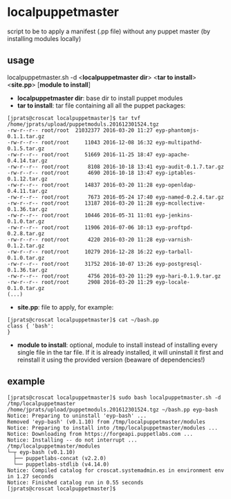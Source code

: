 # localpuppetmaster

script to be to apply a manifest (.pp file) without any puppet master (by installing modules locally)

## usage

localpuppetmaster.sh -d \<**localpuppetmaster dir**\> \<**tar to install**\> \<**site.pp**\> [**module to install**]

* **localpuppetmaster dir**: base dir to install puppet modules
* **tar to install**: tar file containing all all the puppet packages:
```
[jprats@croscat localpuppetmaster]$ tar tvf /home/jprats/upload/puppetmoduls.201612301524.tgz
-rw-r--r-- root/root  21032377 2016-03-20 11:27 eyp-phantomjs-0.1.1.tar.gz
-rw-r--r-- root/root     11043 2016-12-08 16:32 eyp-multipathd-0.1.5.tar.gz
-rw-r--r-- root/root     51669 2016-11-25 18:47 eyp-apache-0.4.14.tar.gz
-rw-r--r-- root/root      8108 2016-10-18 13:41 eyp-audit-0.1.7.tar.gz
-rw-r--r-- root/root      4690 2016-10-18 13:47 eyp-iptables-0.1.12.tar.gz
-rw-r--r-- root/root     14837 2016-03-20 11:28 eyp-openldap-0.4.11.tar.gz
-rw-r--r-- root/root      7673 2016-05-24 17:40 eyp-named-0.2.4.tar.gz
-rw-r--r-- root/root     13187 2016-03-20 11:28 eyp-mcollective-0.1.36.tar.gz
-rw-r--r-- root/root     10446 2016-05-31 11:01 eyp-jenkins-0.1.0.tar.gz
-rw-r--r-- root/root     11906 2016-07-06 10:13 eyp-proftpd-0.2.8.tar.gz
-rw-r--r-- root/root      4220 2016-03-20 11:28 eyp-varnish-0.1.2.tar.gz
-rw-r--r-- root/root     10279 2016-12-28 16:22 eyp-tarball-0.1.0.tar.gz
-rw-r--r-- root/root     31752 2016-10-07 13:26 eyp-postgresql-0.1.36.tar.gz
-rw-r--r-- root/root      4756 2016-03-20 11:29 eyp-hari-0.1.9.tar.gz
-rw-r--r-- root/root      2908 2016-03-20 11:29 eyp-locale-0.1.0.tar.gz
(...)
```
* **site.pp**: file to apply, for example:
```
[jprats@croscat localpuppetmaster]$ cat ~/bash.pp
class { 'bash':
}
```
* **module to install**: optional, module to install instead of installing every single file in the tar file. If it is already installed, it will uninstall it first and reinstall it using the provided version (beaware of dependencies!)

## example

```
[jprats@croscat localpuppetmaster]$ sudo bash localpuppetmaster.sh -d /tmp/localpuppetmaster /home/jprats/upload/puppetmoduls.201612301524.tgz ~/bash.pp eyp-bash
Notice: Preparing to uninstall 'eyp-bash' ...
Removed 'eyp-bash' (v0.1.10) from /tmp/localpuppetmaster/modules
Notice: Preparing to install into /tmp/localpuppetmaster/modules ...
Notice: Downloading from https://forgeapi.puppetlabs.com ...
Notice: Installing -- do not interrupt ...
/tmp/localpuppetmaster/modules
└─┬ eyp-bash (v0.1.10)
  ├── puppetlabs-concat (v2.2.0)
  └── puppetlabs-stdlib (v4.14.0)
Notice: Compiled catalog for croscat.systemadmin.es in environment env in 1.27 seconds
Notice: Finished catalog run in 0.55 seconds
[jprats@croscat localpuppetmaster]$

```

